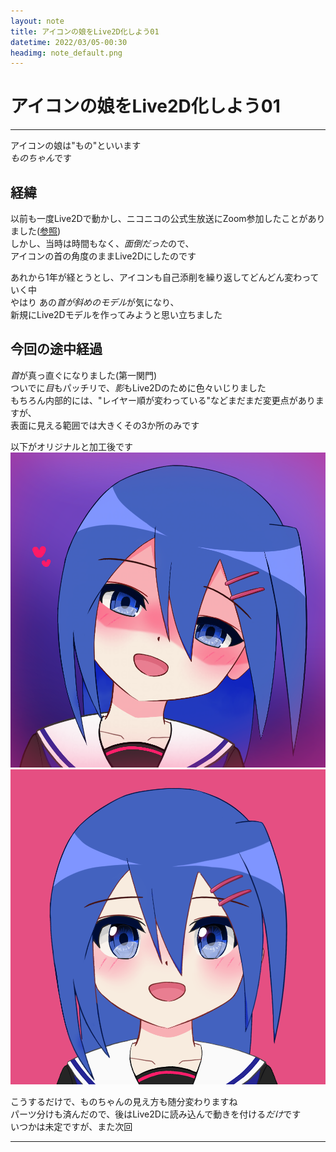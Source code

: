 ```yaml
---
layout: note
title: アイコンの娘をLive2D化しよう01
datetime: 2022/03/05-00:30
headimg: note_default.png
---
```

# アイコンの娘をLive2D化しよう01
* * *
アイコンの娘は"もの"といいます  
*ものちゃん*です  

## 経緯
以前も一度Live2Dで動かし、ニコニコの公式生放送にZoom参加したことがありました([参照](https://twitter.com/i/status/1386701498113937408 "ツイート - 百花繚乱2021/04/27"))  
しかし、当時は時間もなく、*面倒だった*ので、  
アイコンの首の角度のままLive2Dにしたのです  

あれから1年が経とうとし、アイコンも自己添削を繰り返してどんどん変わっていく中  
やはり あの*首が斜めのモデル*が気になり、  
新規にLive2Dモデルを作ってみようと思い立ちました  

## 今回の途中経過
*首*が真っ直ぐになりました(第一関門)  
ついでに*目*もパッチリで、*影*もLive2Dのために色々いじりました  
もちろん内部的には、"レイヤー順が変わっている"などまだまだ変更点がありますが、  
表面に見える範囲では大きくその3か所のみです  

以下がオリジナルと加工後です  
![オリジナル~300](../assets/images/nimono_latest.png "ものちゃん")![加工後~300](../assets/images/nimono_straight.png "まっすぐちゃん")  

こうするだけで、ものちゃんの見え方も随分変わりますね  
パーツ分けも済んだので、後はLive2Dに読み込んで動きを付ける*だけ*です  
いつかは未定ですが、また次回
* * *

